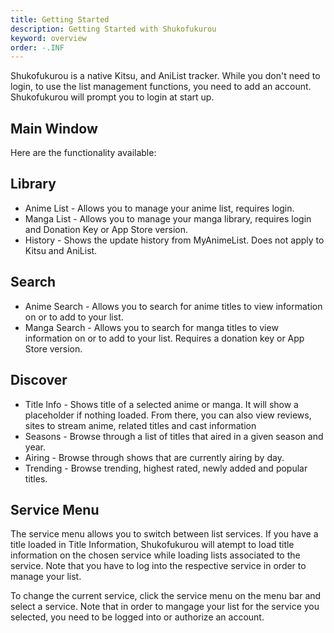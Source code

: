 ```yaml
---
title: Getting Started
description: Getting Started with Shukofukurou
keyword: overview
order: -.INF
---
```


Shukofukurou is a native Kitsu, and AniList tracker. While you don't need to login, to use the list management functions, you need to add an account. Shukofukurou will prompt you to login at start up.

## Main Window
Here are the functionality available:
## Library
* Anime List - Allows you to manage your anime list, requires login.
* Manga List - Allows you to manage your manga library, requires login and Donation Key or App Store version.
* History - Shows the update history from MyAnimeList. Does not apply to Kitsu and AniList.

## Search
* Anime Search - Allows you to search for anime titles to view information on or to add to your list.
* Manga Search - Allows you to search for manga titles to view information on or to add to your list. Requires a donation key or App Store version.

## Discover
* Title Info - Shows title of a selected anime or manga. It will show a placeholder if nothing loaded. From there, you can also view reviews, sites to stream anime, related titles and cast information
* Seasons - Browse through a list of titles that aired in a given season and year.
* Airing - Browse through shows that are currently airing by day.
* Trending - Browse trending, highest rated, newly added and popular titles.

## Service Menu
The service menu allows you to switch between list services. If you have a title loaded in Title Information, Shukofukurou will atempt to load title information on the chosen service while loading lists associated to the service. Note that you have to log into the respective service in order to manage your list.

To change the current service, click the service menu on the menu bar and select a service. Note that in order to mangage your list for the service you selected, you need to be logged into or authorize an account.

